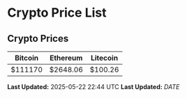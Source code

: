 # Crypto Price List

## Crypto Prices
| Bitcoin | Ethereum | Litecoin |
| ------- | -------- | -------- |
| $111170 | $2648.06 | $100.26 |
**Last Updated:** 2025-05-22 22:44 UTC
**Last Updated:** $DATE$
